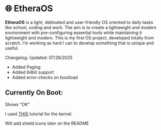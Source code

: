 # 🌐 EtheraOS

**EtheraOS** is a light, debloated and user-friendly OS oriented to daily tasks like school, coding and work. The aim is to create a lightweight and modern environment with pre-configuring essential tools while maintaining it lightweight and modern.
This is my first OS project, developed totally from scratch. I’m working as hard I can to develop something that is unique and useful.

Changelog: Updated: 07/28/2025

- Added Paging
- Added 64bit support
- Added error-checks on bootload


## Currently On Boot:
Shows "OK"



I used [THIS](https://www.youtube.com/watch?v=FkrpUaGThTQ&list=PLZQftyCk7_SeZRitx5MjBKzTtvk0pHMtp) tutorial for the kernel.


Will add shield icons later on the README